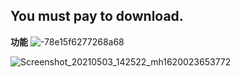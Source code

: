 
## You must pay to download.


**功能**
                                                ![-78e15f6277268a68](https://user-images.githubusercontent.com/82256583/116857733-ddd38780-ac2f-11eb-8751-b7d27ad7407f.gif)

![Screenshot_20210503_142522_mh1620023653772](https://user-images.githubusercontent.com/82256583/116847223-b0311300-ac1c-11eb-9766-fb85b552e768.jpg)



